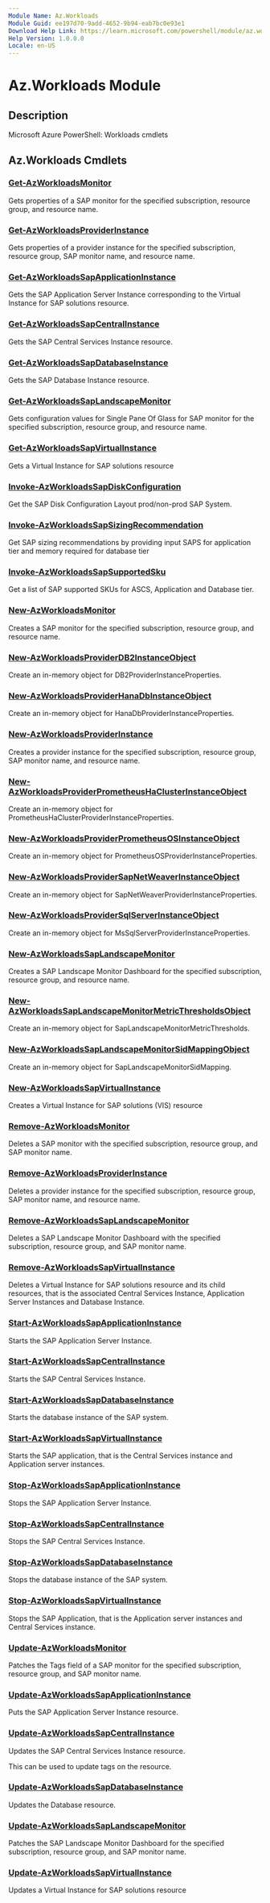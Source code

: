 ```yaml
---
Module Name: Az.Workloads
Module Guid: ee197d70-9add-4652-9b94-eab7bc0e93e1
Download Help Link: https://learn.microsoft.com/powershell/module/az.workloads
Help Version: 1.0.0.0
Locale: en-US
---
```


# Az.Workloads Module
## Description
Microsoft Azure PowerShell: Workloads cmdlets

## Az.Workloads Cmdlets
### [Get-AzWorkloadsMonitor](Get-AzWorkloadsMonitor.md)
Gets properties of a SAP monitor for the specified subscription, resource group, and resource name.

### [Get-AzWorkloadsProviderInstance](Get-AzWorkloadsProviderInstance.md)
Gets properties of a provider instance for the specified subscription, resource group, SAP monitor name, and resource name.

### [Get-AzWorkloadsSapApplicationInstance](Get-AzWorkloadsSapApplicationInstance.md)
Gets the SAP Application Server Instance corresponding to the Virtual Instance for SAP solutions resource.

### [Get-AzWorkloadsSapCentralInstance](Get-AzWorkloadsSapCentralInstance.md)
Gets the SAP Central Services Instance resource.

### [Get-AzWorkloadsSapDatabaseInstance](Get-AzWorkloadsSapDatabaseInstance.md)
Gets the SAP Database Instance resource.

### [Get-AzWorkloadsSapLandscapeMonitor](Get-AzWorkloadsSapLandscapeMonitor.md)
Gets configuration values for Single Pane Of Glass for SAP monitor for the specified subscription, resource group, and resource name.

### [Get-AzWorkloadsSapVirtualInstance](Get-AzWorkloadsSapVirtualInstance.md)
Gets a Virtual Instance for SAP solutions resource

### [Invoke-AzWorkloadsSapDiskConfiguration](Invoke-AzWorkloadsSapDiskConfiguration.md)
Get the SAP Disk Configuration Layout prod/non-prod SAP System.

### [Invoke-AzWorkloadsSapSizingRecommendation](Invoke-AzWorkloadsSapSizingRecommendation.md)
Get SAP sizing recommendations by providing input SAPS for application tier and memory required for database tier

### [Invoke-AzWorkloadsSapSupportedSku](Invoke-AzWorkloadsSapSupportedSku.md)
Get a list of SAP supported SKUs for ASCS, Application and Database tier.

### [New-AzWorkloadsMonitor](New-AzWorkloadsMonitor.md)
Creates a SAP monitor for the specified subscription, resource group, and resource name.

### [New-AzWorkloadsProviderDB2InstanceObject](New-AzWorkloadsProviderDB2InstanceObject.md)
Create an in-memory object for DB2ProviderInstanceProperties.

### [New-AzWorkloadsProviderHanaDbInstanceObject](New-AzWorkloadsProviderHanaDbInstanceObject.md)
Create an in-memory object for HanaDbProviderInstanceProperties.

### [New-AzWorkloadsProviderInstance](New-AzWorkloadsProviderInstance.md)
Creates a provider instance for the specified subscription, resource group, SAP monitor name, and resource name.

### [New-AzWorkloadsProviderPrometheusHaClusterInstanceObject](New-AzWorkloadsProviderPrometheusHaClusterInstanceObject.md)
Create an in-memory object for PrometheusHaClusterProviderInstanceProperties.

### [New-AzWorkloadsProviderPrometheusOSInstanceObject](New-AzWorkloadsProviderPrometheusOSInstanceObject.md)
Create an in-memory object for PrometheusOSProviderInstanceProperties.

### [New-AzWorkloadsProviderSapNetWeaverInstanceObject](New-AzWorkloadsProviderSapNetWeaverInstanceObject.md)
Create an in-memory object for SapNetWeaverProviderInstanceProperties.

### [New-AzWorkloadsProviderSqlServerInstanceObject](New-AzWorkloadsProviderSqlServerInstanceObject.md)
Create an in-memory object for MsSqlServerProviderInstanceProperties.

### [New-AzWorkloadsSapLandscapeMonitor](New-AzWorkloadsSapLandscapeMonitor.md)
Creates a SAP Landscape Monitor Dashboard for the specified subscription, resource group, and resource name.

### [New-AzWorkloadsSapLandscapeMonitorMetricThresholdsObject](New-AzWorkloadsSapLandscapeMonitorMetricThresholdsObject.md)
Create an in-memory object for SapLandscapeMonitorMetricThresholds.

### [New-AzWorkloadsSapLandscapeMonitorSidMappingObject](New-AzWorkloadsSapLandscapeMonitorSidMappingObject.md)
Create an in-memory object for SapLandscapeMonitorSidMapping.

### [New-AzWorkloadsSapVirtualInstance](New-AzWorkloadsSapVirtualInstance.md)
Creates a Virtual Instance for SAP solutions (VIS) resource

### [Remove-AzWorkloadsMonitor](Remove-AzWorkloadsMonitor.md)
Deletes a SAP monitor with the specified subscription, resource group, and SAP monitor name.

### [Remove-AzWorkloadsProviderInstance](Remove-AzWorkloadsProviderInstance.md)
Deletes a provider instance for the specified subscription, resource group, SAP monitor name, and resource name.

### [Remove-AzWorkloadsSapLandscapeMonitor](Remove-AzWorkloadsSapLandscapeMonitor.md)
Deletes a SAP Landscape Monitor Dashboard with the specified subscription, resource group, and SAP monitor name.

### [Remove-AzWorkloadsSapVirtualInstance](Remove-AzWorkloadsSapVirtualInstance.md)
Deletes a Virtual Instance for SAP solutions resource and its child resources, that is the associated Central Services Instance, Application Server Instances and Database Instance.

### [Start-AzWorkloadsSapApplicationInstance](Start-AzWorkloadsSapApplicationInstance.md)
Starts the SAP Application Server Instance.

### [Start-AzWorkloadsSapCentralInstance](Start-AzWorkloadsSapCentralInstance.md)
Starts the SAP Central Services Instance.

### [Start-AzWorkloadsSapDatabaseInstance](Start-AzWorkloadsSapDatabaseInstance.md)
Starts the database instance of the SAP system.

### [Start-AzWorkloadsSapVirtualInstance](Start-AzWorkloadsSapVirtualInstance.md)
Starts the SAP application, that is the Central Services instance and Application server instances.

### [Stop-AzWorkloadsSapApplicationInstance](Stop-AzWorkloadsSapApplicationInstance.md)
Stops the SAP Application Server Instance.

### [Stop-AzWorkloadsSapCentralInstance](Stop-AzWorkloadsSapCentralInstance.md)
Stops the SAP Central Services Instance.

### [Stop-AzWorkloadsSapDatabaseInstance](Stop-AzWorkloadsSapDatabaseInstance.md)
Stops the database instance of the SAP system.

### [Stop-AzWorkloadsSapVirtualInstance](Stop-AzWorkloadsSapVirtualInstance.md)
Stops the SAP Application, that is the Application server instances and Central Services instance.

### [Update-AzWorkloadsMonitor](Update-AzWorkloadsMonitor.md)
Patches the Tags field of a SAP monitor for the specified subscription, resource group, and SAP monitor name.

### [Update-AzWorkloadsSapApplicationInstance](Update-AzWorkloadsSapApplicationInstance.md)
Puts the SAP Application Server Instance resource.

### [Update-AzWorkloadsSapCentralInstance](Update-AzWorkloadsSapCentralInstance.md)
Updates the SAP Central Services Instance resource.


This can be used to update tags on the resource.

### [Update-AzWorkloadsSapDatabaseInstance](Update-AzWorkloadsSapDatabaseInstance.md)
Updates the Database resource.

### [Update-AzWorkloadsSapLandscapeMonitor](Update-AzWorkloadsSapLandscapeMonitor.md)
Patches the SAP Landscape Monitor Dashboard for the specified subscription, resource group, and SAP monitor name.

### [Update-AzWorkloadsSapVirtualInstance](Update-AzWorkloadsSapVirtualInstance.md)
Updates a Virtual Instance for SAP solutions resource

